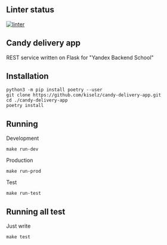 ## Linter status
[![linter](https://github.com/kiselz/candy-delivery-app/actions/workflows/flake8.yml/badge.svg)](https://github.com/kiselz/candy-delivery-app/actions/workflows/flake8.yml)

## Candy delivery app
REST service written on Flask for "Yandex Backend School"

## Installation
```
python3 -m pip install poetry --user
git clone https://github.com/kiselz/candy-delivery-app.git
cd ./candy-delivery-app
poetry install
```

## Running
Development
```
make run-dev
```
Production
```
make run-prod
```
Test
```
make run-test
```

## Running all test
Just write
```
make test
```
